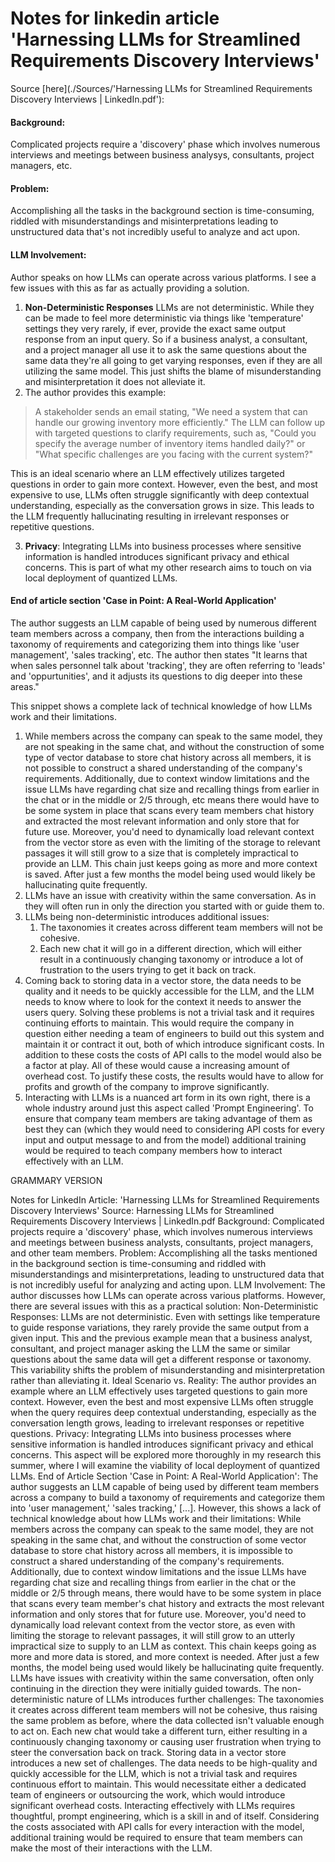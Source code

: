 # Notes for linkedin article 'Harnessing LLMs for Streamlined Requirements Discovery Interviews'

Source [here](./Sources/'Harnessing LLMs for Streamlined Requirements Discovery Interviews | LinkedIn.pdf'):

#### Background:
Complicated projects require a 'discovery' phase which involves numerous interviews and meetings between business analysys, consultants, project managers, etc.

#### Problem:
Accomplishing all the tasks in the background section is time-consuming, riddled with misunderstandings and misinterpretations leading to unstructured data that's not incredibly useful to analyze and act upon.  

#### LLM Involvement:
Author speaks on how LLMs can operate across various platforms. I see a few issues with this as far as actually providing a solution. 

1. **Non-Deterministic Responses** LLMs are not deterministic. While they can be made to feel more deterministic via things like 'temperature' settings they very rarely, if ever, provide the exact same output response from an input query. So if a business analyst, a consultant, and a project manager all use it to ask the same questions about the same data they're all going to get varying responses, even if they are all utilizing the same model. This just shifts the blame of misunderstanding and misinterpretation it does not alleviate it.
2. The author provides this example: 

> A stakeholder sends an email stating, "We need a system that can handle our growing inventory more efficiently." The LLM can follow up with targeted questions to clarify requirements, such as, "Could you specify the average number of inventory items handled daily?" or "What specific challenges are you facing with the current system?"

This is an ideal scenario where an LLM effectively utilizes targeted questions in order to gain more context. However, even the best, and most expensive to use, LLMs often struggle significantly with deep contextual understanding, especially as the conversation grows in size. This leads to the LLM frequently hallucinating resulting in irrelevant responses or repetitive questions. 

3. **Privacy**: Integrating LLMs into business processes where sensitive information is handled introduces significant privacy and ethical concerns. This is part of what my other research aims to touch on via local deployment of quantized LLMs.

#### End of article section 'Case in Point: A Real-World Application'  
The author suggests an LLM capable of being used by numerous different team members across a company, then from the interactions building a taxonomy of requirements and categorizing them into things like 'user management', 'sales tracking', etc. The author then states "It learns that when sales personnel talk about 'tracking', they are often referring to 'leads' and 'oppurtunities', and it adjusts its questions to dig deeper into these areas."

This snippet shows a complete lack of technical knowledge of how LLMs work and their limitations.

1. While members across the company can speak to the same model, they are not speaking in the same chat, and without the construction of some type of vector database to store chat history across all members, it is not possible to construct a shared understanding of the company's requirements. Additionally, due to context window limitations and the issue LLMs have regarding chat size and recalling things from earlier in the chat or in the middle or 2/5 through, etc means there would have to be some system in place that scans every team members chat history and extracted the most relevant information and only store that for future use. Moreover, you'd need to dynamically load relevant context from the vector store as even with the limiting of the storage to relevant passages it will still grow to a size that is completely impractical to provide an LLM. This chain just keeps going as more and more context is saved. After just a few months the model being used would likely be hallucinating quite frequently.
2. LLMs have an issue with creativity within the same conversation. As in they will often run in only the direction you started with or guide them to. 
3. LLMs being non-deterministic introduces additional issues:
   1. The taxonomies it creates across different team members will not be cohesive.
   2. Each new chat it will go in a different direction, which will either result in a continuously changing taxonomy or introduce a lot of frustration to the users trying to get it back on track.
4. Coming back to storing data in a vector store, the data needs to be quality and it needs to be quickly accessible for the LLM, and the LLM needs to know where to look for the context it needs to answer the users query. Solving these problems is not a trivial task and it requires continuing efforts to maintain. This would require the company in question either needing a team of engineers to build out this system and maintain it or contract it out, both of which introduce significant costs. In addition to these costs the costs of API calls to the model would also be a factor at play. All of these would cause a increasing amount of overhead cost. To justify these costs, the results would have to allow for profits and growth of the company to improve significantly.
5. Interacting with LLMs is a nuanced art form in its own right, there is a whole industry around just this aspect called 'Prompt Engineering'. To ensure that company team members are taking advantage of them as best they can (which they would need to considering API costs for every input and output message to and from the model) additional training would be required to teach company members how to interact effectively with an LLM. 



GRAMMARY VERSION

Notes for LinkedIn Article: 'Harnessing LLMs for Streamlined Requirements Discovery Interviews'
Source: Harnessing LLMs for Streamlined Requirements Discovery Interviews | LinkedIn.pdf
Background: Complicated projects require a 'discovery' phase, which involves numerous interviews and meetings between business analysts, consultants, project managers, and other team members.
Problem: Accomplishing all the tasks mentioned in the background section is time-consuming and riddled with misunderstandings and misinterpretations, leading to unstructured data that is not incredibly useful for analyzing and acting upon.
LLM Involvement: The author discusses how LLMs can operate across various platforms. However, there are several issues with this as a practical solution:
Non-Deterministic Responses: LLMs are not deterministic. Even with settings like temperature to guide response variations, they rarely provide the same output from a given input. This and the previous example mean that a business analyst, consultant, and project manager asking the LLM the same or similar questions about the same data will get a different response or taxonomy. This variability shifts the problem of misunderstanding and misinterpretation rather than alleviating it.
Ideal Scenario vs. Reality: The author provides an example where an LLM effectively uses targeted questions to gain more context. However, even the best and most expensive LLMs often struggle when the query requires deep contextual understanding, especially as the conversation length grows, leading to irrelevant responses or repetitive questions.
Privacy: Integrating LLMs into business processes where sensitive information is handled introduces significant privacy and ethical concerns. This aspect will be explored more thoroughly in my research this summer, where I will examine the viability of local deployment of quantized LLMs.
End of Article Section 'Case in Point: A Real-World Application':
The author suggests an LLM capable of being used by different team members across a company to build a taxonomy of requirements and categorize them into 'user management,' 'sales tracking,' [...]. However, this shows a lack of technical knowledge about how LLMs work and their limitations:
While members across the company can speak to the same model, they are not speaking in the same chat, and without the construction of some vector database to store chat history across all members, it is impossible to construct a shared understanding of the company's requirements. Additionally, due to context window limitations and the issue LLMs have regarding chat size and recalling things from earlier in the chat or the middle or 2/5 through means, there would have to be some system in place that scans every team member's chat history and extracts the most relevant information and only stores that for future use. Moreover, you'd need to dynamically load relevant context from the vector store, as even with limiting the storage to relevant passages, it will still grow to an utterly impractical size to supply to an LLM as context. This chain keeps going as more and more data is stored, and more context is needed. After just a few months, the model being used would likely be hallucinating quite frequently.
LLMs have issues with creativity within the same conversation, often only continuing in the direction they were initially guided towards.
The non-deterministic nature of LLMs introduces further challenges:
The taxonomies it creates across different team members will not be cohesive, thus raising the same problem as before, where the data collected isn't valuable enough to act on.
Each new chat would take a different turn, either resulting in a continuously changing taxonomy or causing user frustration when trying to steer the conversation back on track.
Storing data in a vector store introduces a new set of challenges. The data needs to be high-quality and quickly accessible for the LLM, which is not a trivial task and requires continuous effort to maintain. This would necessitate either a dedicated team of engineers or outsourcing the work, which would introduce significant overhead costs.
Interacting effectively with LLMs requires thoughtful, prompt engineering, which is a skill in and of itself. Considering the costs associated with API calls for every interaction with the model, additional training would be required to ensure that team members can make the most of their interactions with the LLM.

